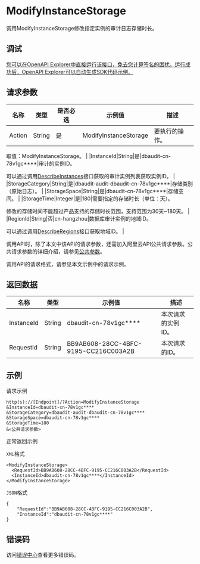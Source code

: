 # ModifyInstanceStorage

调用ModifyInstanceStorage修改指定实例的审计日志存储时长。

## 调试

[您可以在OpenAPI Explorer中直接运行该接口，免去您计算签名的困扰。运行成功后，OpenAPI Explorer可以自动生成SDK代码示例。](https://api.aliyun.com/#product=Yundun-dbaudit&api=ModifyInstanceStorage&type=RPC&version=2019-12-09)

## 请求参数

|名称|类型|是否必选|示例值|描述|
|--|--|----|---|--|
|Action|String|是|ModifyInstanceStorage|要执行的操作。

 取值：ModifyInstanceStorage。 |
|InstanceId|String|是|dbaudit-cn-78v1gc\*\*\*\*|审计的实例ID。

 可以通过调用[DescribeInstances](~~162343~~)接口获取的审计实例列表获取实例ID。 |
|StorageCategory|String|是|dbaudit-audit-dbaudit-cn-78v1gc\*\*\*\*|存储类别（原始日志）。 |
|StorageSpace|String|是|dbaudit-cn-78v1gc\*\*\*\*|存储空间。 |
|StorageTime|Integer|是|180|需要指定的存储时长（单位：天）。

 修改的存储时间不能超过产品支持的存储时长范围，支持范围为30天~180天。 |
|RegionId|String|否|cn-hangzhou|数据库审计实例的地域ID。

 可以通过调用[DescribeRegions](~~162344~~)接口获取地域ID。 |

调用API时，除了本文中该API的请求参数，还需加入阿里云API公共请求参数。公共请求参数的详细介绍，请参见[公共参数](~~148151~~)。

调用API的请求格式，请参见本文示例中的请求示例。

## 返回数据

|名称|类型|示例值|描述|
|--|--|---|--|
|InstanceId|String|dbaudit-cn-78v1gc\*\*\*\*|本次请求的实例ID。 |
|RequestId|String|BB9AB608-28CC-4BFC-9195-CC216C003A2B|本次请求的ID。 |

## 示例

请求示例

```
http(s)://[Endpoint]/?Action=ModifyInstanceStorage
&InstanceId=dbaudit-cn-78v1gc****
&StorageCategory=dbaudit-audit-dbaudit-cn-78v1gc****
&StorageSpace=dbaudit-cn-78v1gc****
&StorageTime=180
&<公共请求参数>
```

正常返回示例

`XML`格式

```
<ModifyInstanceStorage>
  <RequestId>BB9AB608-28CC-4BFC-9195-CC216C003A2B</RequestId>
  <InstanceId>dbaudit-cn-78v1gc****</InstanceId>
</ModifyInstanceStorage>
```

`JSON`格式

```
{
	"RequestId":"BB9AB608-28CC-4BFC-9195-CC216C003A2B",
	"InstanceId":"dbaudit-cn-78v1gc****"
}
```

## 错误码

访问[错误中心](https://error-center.aliyun.com/status/product/Yundun-dbaudit)查看更多错误码。

